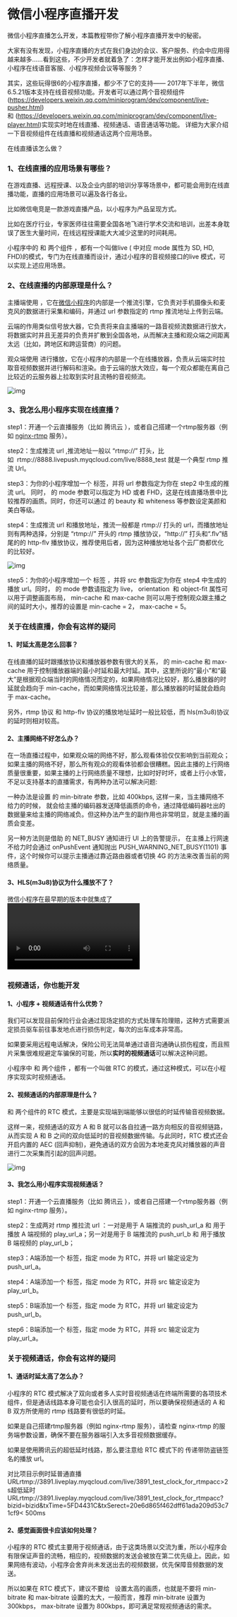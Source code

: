 # 微信小程序直播开发

微信小程序直播怎么开发，本篇教程带你了解小程序直播开发中的秘密。

大家有没有发现，小程序直播的方式在我们身边的会议、客户服务、约会中应用得越来越多……看到这些，不少开发者就着急了：怎样才能开发出例如小程序直播、小程序在线语音客服、小程序视频会议等等服务？

其实，这些玩得很6的小程序直播，都少不了它的支持——
2017年下半年，微信6.5.21版本支持在线音视频功能。开发者可以通过两个音视频组件<live-player>(https://developers.weixin.qq.com/miniprogram/dev/component/live-pusher.html)和 <live-pusher>(https://developers.weixin.qq.com/miniprogram/dev/component/live-player.html)实现实时地在线直播、视频通话、语音通话等功能。
详细为大家介绍一下音视频组件在线直播和视频通话这两个应用场景。

在线直播该怎么做？

### 1、在线直播的应用场景有哪些？

在游戏直播、远程授课、以及企业内部的培训分享等场景中，都可能会用到在线直播功能，直播的应用场景可以遍及各行各业。

比如微信电竞是一款游戏直播产品，以小程序为产品呈现方式。

比如在医疗行业，专家医师往往需要全国各地飞进行学术交流和培训，出差本身耽误了医生大量时间，在线远程授课能大大减少这里的时间耗用。

小程序中的 <live-pusher> 和 <live-player> 两个组件 ，都有一个叫做live ( <live-pusher> 中对应 mode 属性为 SD, HD, FHD)的模式，专门为在线直播而设计，通过小程序的音视频接口的live 模式，可以实现上述应用场景。

### 2、在线直播的内部原理是什么？

主播端使用 <live-pusher> ，它在[微信小程序](http://www.henkuai.com/)的内部是一个推流引擎，它负责对手机摄像头和麦克风的数据进行采集和编码，并通过 url 参数指定的 rtmp 推流地址上传到云端。

云端的作用类似信号放大器，它负责将来自主播端的一路音视频流数据进行放大，将数据实时并且无差异的负责并扩散到全国各地，从而解决主播和观众端之间距离太远（比如，跨地区和跨运营商）的问题。

观众端使用 <live-player> 进行播放，它在小程序的内部是一个在线播放器，负责从云端实时拉取音视频数据并进行解码和渲染。由于云端的放大效应，每一个观众都能在离自己比较近的云服务器上拉取到实时且流畅的音视频流。

![img](http://www.henkuai.com/data/attachment/forum/201805/14/213351t5k2hv4i1yb4g5he.jpg)

### 3、我怎么用小程序实现在线直播？

step1：开通一个云直播服务（比如 腾讯云 ），或者自己搭建一个rtmp服务器（例如 [nginx-rtmp](https://developers.weixin.qq.com/miniprogram/dev/component/live-player.html) 服务）。

step2：生成推流 url ,推流地址一般以 “rtmp://” 打头，比如  rtmp://8888.livepush.myqcloud.com/live/8888_test 就是一个典型 rtmp 推流 Url。

step3：为你的小程序增加一个 <live-pusher> 标签，并将 url 参数指定为你在 step2 中生成的推流 url。
同时， <live-pusher> 的 mode 参数可以指定为 HD 或者 FHD，这是在线直播场景中比较推荐的画质。同时，你还可以通过 <live-pusher> 的 beauty 和 whiteness 等参数设定美颜和美白等级。

step4：生成推流 url 和播放地址，推流一般都是 rtmp:// 打头的 url，而播放地址则有两种选择，分别是 “rtmp://” 开头的 rtmp 播放协议，“http://” 打头和“.flv”结尾的的 http-flv 播放协议，推荐使用后者，因为这种播放地址各个云厂商都优化的比较好。

![img](http://www.henkuai.com/data/attachment/forum/201805/14/213835d3ajwnvcxuqankpv.jpg)

step5：为你的小程序增加一个 <live-player> 标签 ，并将 src 参数指定为你在 step4 中生成的播放 url。同时， <live-player> 的 mode 参数请指定为 live， orientation  和 object-fit 属性可以用于调整画面布局， min-cache 和 max-cache 则可以用于控制观众跟主播之间的延时大小，推荐的设置是 min-cache = 2， max-cache = 5。

### 关于在线直播，你会有这样的疑问

#### 1、时延太高是怎么回事？

在线直播的延时跟播放协议和播放器参数有很大的关系， <live-player> 的 min-cache 和 max-cache 用于控制播放器端的最小时延和最大时延。其中，这里所说的“最小”和“最大”是根据观众端当时的网络情况而定的，如果网络情况比较好，那么播放器的时延就会趋向于 min-cache，而如果网络情况比较差，那么播放器的时延就会趋向于 max-cache。

另外，rtmp 协议 和 http-flv 协议的播放地址延时一般比较低，而 hls(m3u8)协议的延时则相对较高。

#### 2、主播网络不好怎么办？

在一场直播过程中，如果观众端的网络不好，那么观看体验仅仅影响到当前观众；如果主播的网络不好，那么所有观众的观看体验都会很糟糕。因此主播的上行网络质量很重要，如果主播的上行网络质量不理想，比如时好时坏，或者上行小水管，不足以支持基本的直播需求，有两种办法可以解决问题:

一种办法是设置 <live-pusher> 的 min-bitrate 参数，比如 400kbps, 这样一来，当主播网络不给力的时候， <live-pusher> 就会给主播的编码器发送降低画质的命令，通过降低编码器吐出的数据量来给主播的网络减负。但这种办法产生的副作用也非常明显，就是主播的画质会变差。

另一种方法则是借助 <live-pusher> 的 NET_BUSY 通知进行 UI 上的告警提示， <live-pusher> 在主播上行网速不给力时会通过 onPushEvent 通知抛出 PUSH_WARNING_NET_BUSY(1101) 事件，这个时候你可以提示主播通过靠近路由器或者切换 4G 的方法来改善当前的网络质量。

#### 3、HLS(m3u8)协议为什么播放不了？

微信小程序在最早期的版本中就集成了 <video> 标签，该标签即可播放 HLS（m3u8）协议的播放地址，但是此种播放协议的时延一般都在 20 秒以上，所以如果对时延要求较高，则推荐使用 <live-player> 标签播放 http-flv 协议的直播地址。

### 视频通话，你也能开发

#### 1、小程序 + 视频通话有什么优势？

我们可以发现目前保险行业会通过现场定损的方式处理车险理赔，这种方式需要派定损员驱车前往事发地点进行损伤判定，每次的出车成本非常高。

如果要采用远程电话解决，保险公司无法简单通过语音沟通确认损伤程度，而且照片采集很难规避定车骗保的可能，所以**实时的视频通话**可以解决这种问题。

小程序中 <live-pusher> 和 <live-player> 两个组件 ，都有一个叫做 RTC 的模式，通过这种模式，可以在小程序实现实时视频通话。

#### 2、视频通话的内部原理是什么？

<live-pusher> 和 <live-player> 两个组件的 RTC 模式，主要是实现端到端能够以很低的时延传输音视频数据。

这样一来，视频通话的双方 A 和 B 就可以各自拉通一路方向相反的音视频链路，从而实现 A 和 B 之间的双向低延时的音视频数据传输。与此同时，RTC 模式还会开启内置的 AEC (回声抑制)，避免通话的双方会因为本地麦克风对播放器的声音进行二次采集而引起的回声问题。

![img](http://www.henkuai.com/data/attachment/forum/201805/14/213350xrrwpprdvy0ybi4u.jpg)

#### 3、我怎么用小程序实现视频通话？

step1：开通一个云直播服务（比如 腾讯云 ），或者自己搭建一个rtmp服务器（例如 nginx-rtmp 服务）。

step2：生成两对 rtmp 推拉流 url ：一对是用于 A 端推流的 push_url_a 和 用于播放 A 端视频的 play_url_a；另一对是用于 B 端推流的 push_url_b 和 用于播放 B 端视频的 play_url_b；

step3：A端添加一个 <live-pusher> 标签，指定 mode 为 RTC，并将 url 输定设定为 push_url_a。

step4：A端添加一个 <live-player> 标签，指定 mode 为 RTC，并将 src 输定设定为 play_url_b。

step5：B端添加一个 <live-pusher> 标签，指定 mode 为 RTC，并将 url 输定设定为 push_url_b。

step6：B端添加一个 <live-player> 标签，指定 mode 为 RTC，并将 src 输定设定为 play_url_a。

### 关于视频通话，你会有这样的疑问

#### 1、通话时延太高了怎么办？

小程序的 RTC 模式解决了双向或者多人实时音视频通话在终端所需要的各项技术组件，但是通话线路本身可能也会引入很高的延时，所以要确保视频通话的 A 和 B 双方所使用的 rtmp 线路要有很低的时延。

如果是自己搭建rtmp服务器（例如 nginx-rtmp 服务），请检查 nginx-rtmp 的服务端参数设置，确保不要在服务器端引入太多音视频数据缓存。

如果是使用腾讯云的超低延时线路，那么要注意给 RTC 模式下的 <live-player> 传递带防盗链签名的播放 url。

对比项目示例时延普通直播URLrtmp://3891.liveplay.myqcloud.com/live/3891_test_clock_for_rtmpacc>2s超低延时 URLrtmp://3891.liveplay.myqcloud.com/live/3891_test_clock_for_rtmpacc?bizid=bizid&txTime=5FD4431C&txSerect=20e6d865f462dff61ada209d53c71cf9< 500ms

#### 2、感觉画面很卡应该如何处理？

小程序的 RTC 模式主要用于视频通话，由于这类场景以交流为重，所以小程序会有限保证声音的流畅，相应的，视频数据的发送会被放在第二优先级上。因此，如果网络有波动，小程序会舍弃尚未发送出去的视频数据，优先保障音频数据的发送。

所以如果在 RTC 模式下，建议不要给  <live-pusher> 设置太高的画质，也就是不要将 min-bitrate 和 max-bitrate 设置的太大，一般而言，推荐 min-bitrate 设置为 300kbps， max-bitrate 设置为 800kbps，即可满足常规视频通话的需求。


